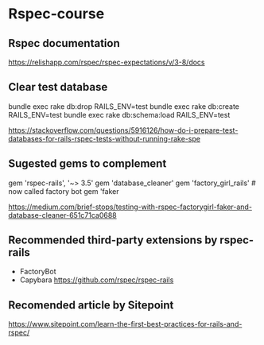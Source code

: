 # Rspec-course


## Rspec documentation
https://relishapp.com/rspec/rspec-expectations/v/3-8/docs

## Clear test database
bundle exec rake db:drop RAILS_ENV=test
bundle exec rake db:create RAILS_ENV=test
bundle exec rake db:schema:load RAILS_ENV=test

https://stackoverflow.com/questions/5916126/how-do-i-prepare-test-databases-for-rails-rspec-tests-without-running-rake-spe

## Sugested gems to complement
gem 'rspec-rails', '~> 3.5'
gem 'database_cleaner'
gem 'factory_girl_rails' # now called factory bot
gem 'faker  

https://medium.com/brief-stops/testing-with-rspec-factorygirl-faker-and-database-cleaner-651c71ca0688


## Recommended third-party extensions by rspec-rails
- FactoryBot
- Capybara 
https://github.com/rspec/rspec-rails

## Recomended article by Sitepoint
https://www.sitepoint.com/learn-the-first-best-practices-for-rails-and-rspec/